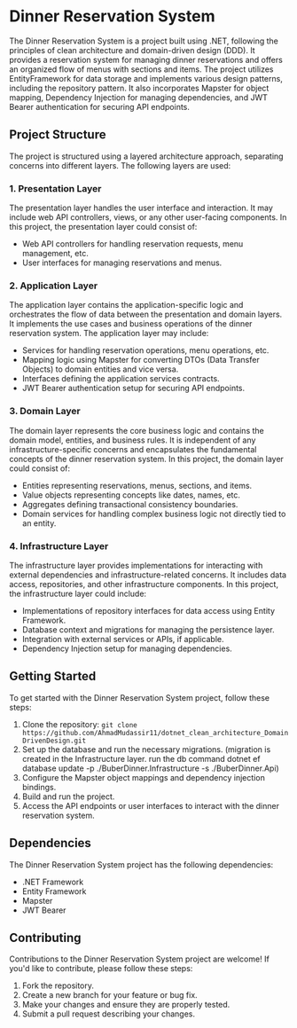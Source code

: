 # Dinner Reservation System

The Dinner Reservation System is a project built using .NET, following the principles of clean architecture and domain-driven design (DDD). It provides a reservation system for managing dinner reservations and offers an organized flow of menus with sections and items. The project utilizes EntityFramework for data storage and implements various design patterns, including the repository pattern. It also incorporates Mapster for object mapping, Dependency Injection for managing dependencies, and JWT Bearer authentication for securing API endpoints.

## Project Structure

The project is structured using a layered architecture approach, separating concerns into different layers. The following layers are used:

### 1. Presentation Layer

The presentation layer handles the user interface and interaction. It may include web API controllers, views, or any other user-facing components. In this project, the presentation layer could consist of:

- Web API controllers for handling reservation requests, menu management, etc.
- User interfaces for managing reservations and menus.

### 2. Application Layer

The application layer contains the application-specific logic and orchestrates the flow of data between the presentation and domain layers. It implements the use cases and business operations of the dinner reservation system. The application layer may include:

- Services for handling reservation operations, menu operations, etc.
- Mapping logic using Mapster for converting DTOs (Data Transfer Objects) to domain entities and vice versa.
- Interfaces defining the application services contracts.
- JWT Bearer authentication setup for securing API endpoints.

### 3. Domain Layer

The domain layer represents the core business logic and contains the domain model, entities, and business rules. It is independent of any infrastructure-specific concerns and encapsulates the fundamental concepts of the dinner reservation system. In this project, the domain layer could consist of:

- Entities representing reservations, menus, sections, and items.
- Value objects representing concepts like dates, names, etc.
- Aggregates defining transactional consistency boundaries.
- Domain services for handling complex business logic not directly tied to an entity.

### 4. Infrastructure Layer

The infrastructure layer provides implementations for interacting with external dependencies and infrastructure-related concerns. It includes data access, repositories, and other infrastructure components. In this project, the infrastructure layer could include:

- Implementations of repository interfaces for data access using Entity Framework.
- Database context and migrations for managing the persistence layer.
- Integration with external services or APIs, if applicable.
- Dependency Injection setup for managing dependencies.

## Getting Started

To get started with the Dinner Reservation System project, follow these steps:

1. Clone the repository: `git clone https://github.com/AhmadMudassir11/dotnet_clean_architecture_DomainDrivenDesign.git`
2. Set up the database and run the necessary migrations.
(migration is created in the Infrastructure layer. run the db command dotnet ef database update -p ./BuberDinner.Infrastructure -s ./BuberDinner.Api)
3. Configure the Mapster object mappings and dependency injection bindings.
4. Build and run the project.
5. Access the API endpoints or user interfaces to interact with the dinner reservation system.

## Dependencies

The Dinner Reservation System project has the following dependencies:

- .NET Framework 
- Entity Framework 
- Mapster 
- JWT Bearer 

## Contributing

Contributions to the Dinner Reservation System project are welcome! If you'd like to contribute, please follow these steps:

1. Fork the repository.
2. Create a new branch for your feature or bug fix.
3. Make your changes and ensure they are properly tested.
4. Submit a pull request describing your changes.
